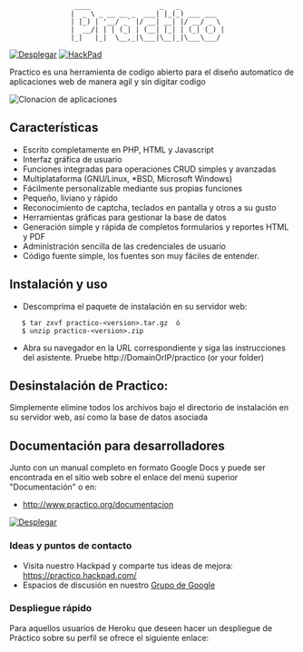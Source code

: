 ```
                ____                 _   _           
               |  _ \ _ __ __ _  ___| |_(_) ___ ___  
               | |_) | '__/ _` |/ __| __| |/ __/ _ \ 
               |  __/| | | (_| | (__| |_| | (_| (_) |
               |_|   |_|  \__,_|\___|\__|_|\___\___/ 
```                                      
[![Desplegar](https://www.herokucdn.com/deploy/button.png)](https://heroku.com/deploy?template=https://github.com/unix4you2/practico/tree/master)  [![HackPad](https://sites.google.com/site/practicodevel/repositorioimagenes/hackpad.png)](https://practico.hackpad.com/)

Practico es una herramienta de codigo abierto para el diseño automatico de aplicaciones web de manera agil y sin digitar codigo

![Clonacion de aplicaciones](http://www.practico.org/_/rsrc/1367847811637/funcionalidades/SlideInicio3.png)

## Características

 - Escrito completamente en PHP, HTML y Javascript
 - Interfaz gráfica de usuario
 - Funciones integradas para operaciones CRUD simples y avanzadas
 - Multiplataforma (GNU/Linux, *BSD, Microsoft Windows)
 - Fácilmente personalizable mediante sus propias funciones
 - Pequeño, liviano y rápido
 - Reconocimiento de captcha, teclados en pantalla y otros a su gusto
 - Herramientas gráficas para gestionar la base de datos
 - Generación simple y rápida de completos formularios y reportes HTML y PDF
 - Administración sencilla de las credenciales de usuario
 - Código fuente simple, los fuentes son muy fáciles de entender.

## Instalación y uso

 * Descomprima el paquete de instalación en su servidor web:
```
   $ tar zxvf practico-<version>.tar.gz  ó
   $ unzip practico-<version>.zip
```
 * Abra su navegador en la URL correspondiente y siga las instrucciones
   del asistente.  Pruebe  http://DomainOrIP/practico (or your folder)

## Desinstalación de Practico:

  Simplemente elimine todos los archivos bajo el directorio de
  instalación en su servidor web, así como la base de datos asociada

## Documentación para desarrolladores
Junto con un manual completo en formato Google Docs y puede ser encontrada en el sitio web sobre el enlace del menú superior "Documentación" o en:

 * http://www.practico.org/documentacion

[![Desplegar](https://www.herokucdn.com/deploy/button.png)](https://heroku.com/deploy?template=https://github.com/unix4you2/practico/tree/master)

### Ideas y puntos de contacto

 * Visita nuestro Hackpad y comparte tus ideas de mejora: https://practico.hackpad.com/
 * Espacios de discusión en nuestro [Grupo de Google](https://groups.google.com/forum/#!forum/practicodev)

### Despliegue rápido

Para aquellos usuarios de Heroku que deseen hacer un despliegue de Práctico sobre su perfil se ofrece el siguiente enlace:
